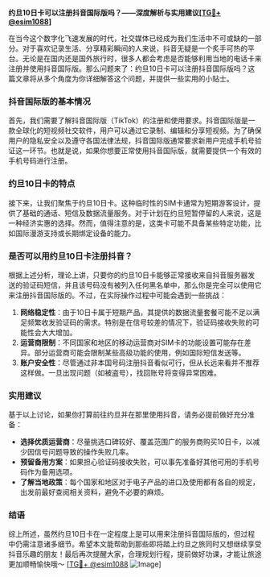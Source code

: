 **约旦10日卡可以注册抖音国际版吗？——深度解析与实用建议[[TG💪+ @esim1088](https://t.me/s/esim1088)]**

在当今这个数字化飞速发展的时代，社交媒体已经成为我们生活中不可或缺的一部分。对于喜欢记录生活、分享精彩瞬间的人来说，抖音无疑是一个炙手可热的平台。无论是在国内还是国外旅行时，很多人都会考虑是否能够利用当地的电话卡来注册并使用抖音国际版。那么问题来了：约旦10日卡可以注册抖音国际版吗？这篇文章将从多个角度为你详细解答这个问题，并提供一些实用的小贴士。

### 抖音国际版的基本情况

首先，我们需要了解抖音国际版（TikTok）的注册和使用要求。抖音国际版是一款全球化的短视频社交软件，用户可以通过它录制、编辑和分享短视频。为了确保用户的隐私安全以及遵守各国法律法规，抖音国际版通常要求新用户完成手机号验证这一环节。也就是说，如果你想要正常使用抖音国际版，就需要提供一个有效的手机号码进行注册。

### 约旦10日卡的特点

接下来，让我们聚焦于约旦10日卡。这种临时性的SIM卡通常为短期游客设计，提供了基础的通话、短信及数据流量服务。对于计划在约旦短暂停留的人来说，这是一种经济实惠的选择。然而，值得注意的是，这类卡可能不具备某些特定功能，比如国际漫游支持或长期绑定设备的能力。

### 是否可以用约旦10日卡注册抖音？

根据上述分析，理论上讲，只要你的约旦10日卡能够正常接收来自抖音服务器发送的验证码短信，并且该号码没有被列入任何黑名单中，那么你是完全可以使用它来注册抖音国际版的。不过，在实际操作过程中可能会遇到一些挑战：

1. **网络稳定性**：由于10日卡属于短期产品，其提供的数据流量套餐可能不足以满足频繁收发验证码的需求。特别是在信号较差的情况下，验证码接收失败的可能性会大大增加。
2. **运营商限制**：不同国家和地区的移动运营商对SIM卡的功能设置可能存在差异。部分运营商可能会限制某些高级功能的使用，例如国际短信发送等。
3. **账户安全性**：尽管通过非本国号码注册抖音看似可行，但从长远来看并不推荐这样做。一旦出现问题（如被盗号），找回账号将变得异常困难。

### 实用建议

基于以上讨论，如果你打算前往约旦并在那里使用抖音，请务必提前做好充分准备：

- **选择优质运营商**：尽量挑选口碑较好、覆盖范围广的服务商购买10日卡，以减少因信号问题导致的操作失败几率。
- **预留备用方案**：如果担心验证码接收失败，可以事先准备好其他可用的手机号码作为备用选项。
- **了解当地政策**：每个国家和地区对于电子产品的进口及使用都有各自的规定，出发前最好查阅相关资料，避免不必要的麻烦。

### 结语

综上所述，虽然约旦10日卡在一定程度上是可以用来注册抖音国际版的，但过程中仍需注意诸多细节。希望本文能帮助到那些即将踏上约旦之旅同时又想继续享受抖音乐趣的朋友！最后再次提醒大家，合理规划行程，提前做好功课，才能让旅途更加顺畅愉快哦～ [[TG💪+ @esim1088](https://t.me/s/esim1088) ![Image](https://i.postimg.cc/4NQfJmqS/Snipaste-2025-05-13-00-14-12.png)]